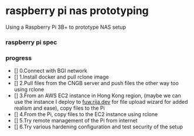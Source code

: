 # raspberry pi nas prototyping
Using a Raspberry Pi 3B+ to prototype NAS setup 

### raspberry pi spec

### progress
- [] 0.Connect with BGI network
- [] 1.Install docker and pull rclone image
- [] 2.Pull files from the CNGB server and push files the other way too using rclone
- [] 3.From an AWS EC2 instance in Hong Kong region, (maybe we can use the instance I deploy to [fuw.rija.dev](http://fuw.rija.dev/) for file upload wizard for added realism and ease), copy files to the Pi
- [] 4.From the Pi, copy files to the EC2 instance using rclone
- [] 5.Try remote management of the Pi from internet
- [] 6.Try various hardening configuration and test security of the setup